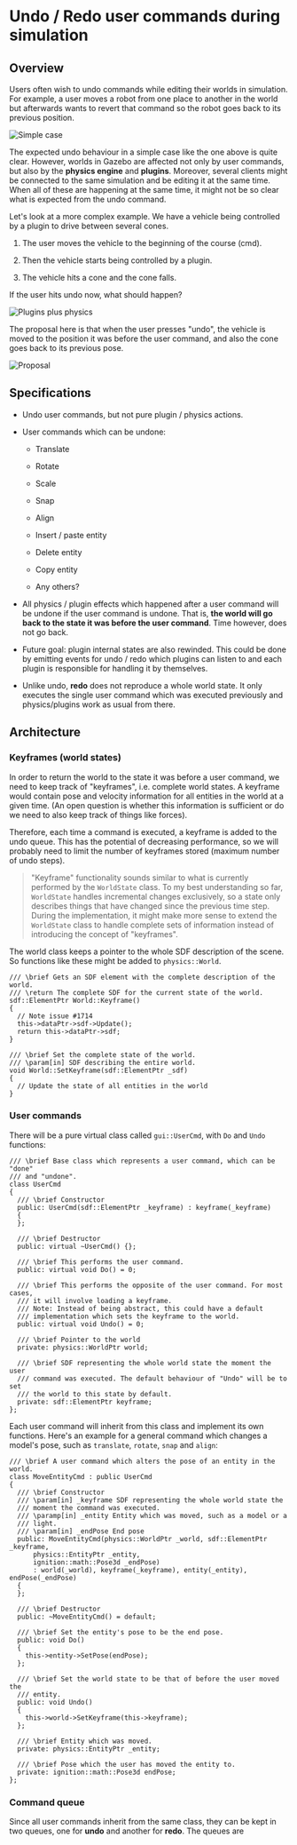 # Undo / Redo user commands during simulation

## Overview

Users often wish to undo commands while editing their worlds in simulation. For
example, a user moves a robot from one place to another in the world but
afterwards wants to revert that command so the robot goes back to its previous
position.

![Simple case](https://bytebucket.org/osrf/gazebo_design/raw/undo/undo/simple_case.png)

The expected undo behaviour in a simple case like the one above is quite clear.
However, worlds in Gazebo are affected not only by user commands, but also by
the **physics engine** and **plugins**. Moreover, several clients might be
connected to the same simulation and be editing it at the same time. When all of
these are happening at the same time, it might not be so clear what is expected
from the undo command.

Let's look at a more complex example. We have a vehicle being controlled by a
plugin to drive between several cones.

1. The user moves the vehicle to the beginning of the course (cmd).

1. Then the vehicle starts being controlled by a plugin.

1. The vehicle hits a cone and the cone falls.

If the user hits undo now, what should happen?

![Plugins plus physics](https://bytebucket.org/osrf/gazebo_design/raw/undo/undo/cmd_plugin_physics.png)

The proposal here is that when the user presses "undo", the vehicle is moved to
the position it was before the user command, and also the cone goes back to its
previous pose.

![Proposal](https://bytebucket.org/osrf/gazebo_design/raw/undo/undo/proposal.png)

## Specifications

* Undo user commands, but not pure plugin / physics actions.

* User commands which can be undone:

    + Translate

    + Rotate

    + Scale

    + Snap

    + Align

    + Insert / paste entity

    + Delete entity

    + Copy entity

    + Any others?

* All physics / plugin effects which happened after a user command will be
undone if the user command is undone. That is, **the world will go back to the
state it was before the user command**. Time however, does not go back.

* Future goal: plugin internal states are also rewinded. This could be done by
emitting events for undo / redo which plugins can listen to and each plugin is
responsible for handling it by themselves.

* Unlike undo, **redo** does not reproduce a whole world state. It only executes the
single user command which was executed previously and physics/plugins work as
usual from there.

## Architecture

### Keyframes (world states)

In order to return the world to the state it was before a user command, we need
to keep track of "keyframes", i.e. complete world states. A keyframe would contain
pose and velocity information for all entities in the world at a given time. (An
open question is whether this information is sufficient or do we need to also
keep track of things like forces).

Therefore, each time a command is executed, a keyframe is added to the undo
queue. This has the potential of decreasing performance, so we will probably
need to limit the number of keyframes stored (maximum number of undo steps).

> "Keyframe" functionality sounds similar to what is currently performed by the
`WorldState` class. To my best understanding so far, `WorldState` handles
incremental changes exclusively, so a state only describes things that have
changed since the previous time step. During the implementation, it might make
more sense to extend the `WorldState` class to handle complete sets of
information instead of introducing the concept of "keyframes".

The world class keeps a pointer to the whole SDF description of the scene. So
functions like these might be added to `physics::World`.

    /// \brief Gets an SDF element with the complete description of the world.
    /// \return The complete SDF for the current state of the world.
    sdf::ElementPtr World::Keyframe()
    {
      // Note issue #1714
      this->dataPtr->sdf->Update();
      return this->dataPtr->sdf;
    }

    /// \brief Set the complete state of the world.
    /// \param[in] SDF describing the entire world.
    void World::SetKeyframe(sdf::ElementPtr _sdf)
    {
      // Update the state of all entities in the world
    }

### User commands

There will be a pure virtual class called `gui::UserCmd`, with `Do` and `Undo`
functions:

    /// \brief Base class which represents a user command, which can be "done"
    /// and "undone".
    class UserCmd
    {
      /// \brief Constructor
      public: UserCmd(sdf::ElementPtr _keyframe) : keyframe(_keyframe)
      {
      };

      /// \brief Destructor
      public: virtual ~UserCmd() {};

      /// \brief This performs the user command.
      public: virtual void Do() = 0;

      /// \brief This performs the opposite of the user command. For most cases,
      /// it will involve loading a keyframe.
      /// Note: Instead of being abstract, this could have a default
      /// implementation which sets the keyframe to the world.
      public: virtual void Undo() = 0;

      /// \brief Pointer to the world
      private: physics::WorldPtr world;

      /// \brief SDF representing the whole world state the moment the user
      /// command was executed. The default behaviour of "Undo" will be to set
      /// the world to this state by default.
      private: sdf::ElementPtr keyframe;
    };

Each user command will inherit from this class and implement its own functions.
Here's an example for a general command which changes a model's pose, such as
`translate`, `rotate`, `snap` and `align`:

    /// \brief A user command which alters the pose of an entity in the world.
    class MoveEntityCmd : public UserCmd
    {
      /// \brief Constructor
      /// \param[in] _keyframe SDF representing the whole world state the
      /// moment the command was executed.
      /// \paramp[in] _entity Entity which was moved, such as a model or a
      /// light.
      /// \param[in] _endPose End pose
      public: MoveEntityCmd(physics::WorldPtr _world, sdf::ElementPtr _keyframe,
          physics::EntityPtr _entity,
          ignition::math::Pose3d _endPose)
          : world(_world), keyframe(_keyframe), entity(_entity), endPose(_endPose)
      {
      };

      /// \brief Destructor
      public: ~MoveEntityCmd() = default;

      /// \brief Set the entity's pose to be the end pose.
      public: void Do()
      {
        this->entity->SetPose(endPose);
      };

      /// \brief Set the world state to be that of before the user moved the
      /// entity.
      public: void Undo()
      {
        this->world->SetKeyframe(this->keyframe);
      };

      /// \brief Entity which was moved.
      private: physics::EntityPtr _entity;

      /// \brief Pose which the user has moved the entity to.
      private: ignition::math::Pose3d endPose;
    };

### Command queue

Since all user commands inherit from the same class, they can be kept in two
queues, one for **undo** and another for **redo**. The queues are



